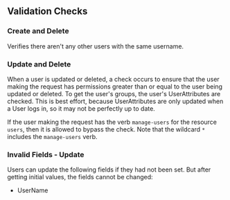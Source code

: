## Validation Checks

### Create and Delete

Verifies there aren't any other users with the same username.

### Update and Delete

When a user is updated or deleted, a check occurs to ensure that the user making the request has permissions greater than or equal to the user being updated or deleted. To get the user's groups, the user's UserAttributes are checked. This is best effort, because UserAttributes are only updated when a User logs in, so it may not be perfectly up to date.

If the user making the request has the verb `manage-users` for the resource `users`, then it is allowed to bypass the check. Note that the wildcard `*` includes the `manage-users` verb.

### Invalid Fields - Update

Users can update the following fields if they had not been set. But after getting initial values, the fields cannot be changed:

- UserName
